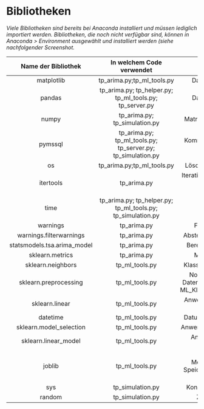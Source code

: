 # Bibliotheken

*Viele Bibliotheken sind bereits bei Anaconda installiert und müssen lediglich importiert werden. Bibliotheken, die noch nicht verfügbar sind, können in *Anaconda > Environment* ausgewählt und installiert werden (siehe nachfolgender Screenshot.*


|**Name der Bibliothek**|**In welchem Code verwendet**|**Funktion**|
|:----------------------:|:----------------------:|:----------------------:|
|matplotlib|tp_arima.py;tp_ml_tools.py|Datenvisualisierung|
|pandas|tp_arima.py; tp_helper.py; tp_ml_tools.py; tp_server.py|Datenanalyse Tools|
|numpy|tp_arima.py; tp_simulation.py|Matrizen, lineare Algebra|
|pymssql|tp_arima.py; tp_ml_tools.py; tp_server.py; tp_simulation.py|Kommunikation mit SQL-Server|
|os|tp_arima.py;tp_ml_tools.py|Löschen von Bilddateien|
|itertools|tp_arima.py|Iterationsfunktion für p-d-q-Parameter-Kombinationen|
|time|tp_arima.py; tp_helper.py; tp_ml_tools.py; tp_simulation.py|Zeitfunktion|
|warnings|tp_arima.py|Fehlerbehandlung|
|warnings.filterwarnings|tp_arima.py|Abstellen von Warnungen|
|statsmodels.tsa.arima_model|tp_arima.py|Berechnung der ARIMA|
|sklearn.metrics|tp_arima.py|MSE-Berechnung|
|sklearn.neighbors|tp_ml_tools.py|Klassifizierung nach KNN|
|sklearn.preprocessing|tp_ml_tools.py|Normalskalierung der Daten zur Verwendung für ML_Klassifizierungsmodelle|
|sklearn.linear|tp_ml_tools.py|Anwendung der Linearen Regression|
|datetime|tp_ml_tools.py|Datum, Zeit, Zeitdifferenz|
|sklearn.model_selection|tp_ml_tools.py|Anwendung Train Test Split|
|sklearn.linear_model|tp_ml_tools.py|Anwendung Logistic Regression|
|joblib|tp_ml_tools.py|Parallelisierung, Memorization sowie Speichern und Laden von Objekten|
|sys|tp_simulation.py|Konstanten, Funktionen|
|random|tp_simulation.py|Zufallsgenerator|
